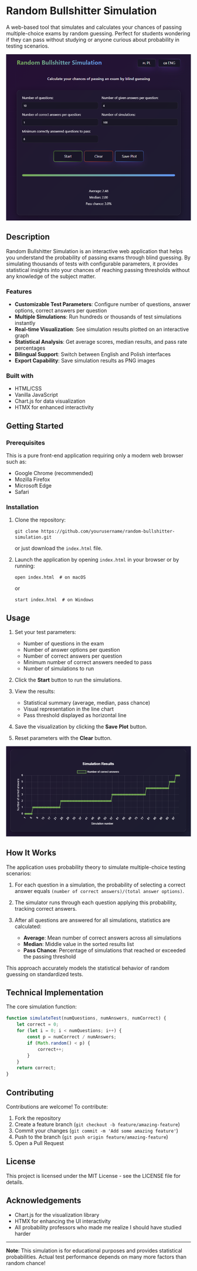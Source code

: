 # Random Bullshitter Simulation

A web-based tool that simulates and calculates your chances of passing multiple-choice exams by random guessing. Perfect for students wondering if they can pass without studying or anyone curious about probability in testing scenarios.

![Simulator Interface](screenshot.png)

## Description

Random Bullshitter Simulation is an interactive web application that helps you understand the probability of passing exams through blind guessing. By simulating thousands of tests with configurable parameters, it provides statistical insights into your chances of reaching passing thresholds without any knowledge of the subject matter.

### Features

* **Customizable Test Parameters**: Configure number of questions, answer options, correct answers per question
* **Multiple Simulations**: Run hundreds or thousands of test simulations instantly
* **Real-time Visualization**: See simulation results plotted on an interactive graph
* **Statistical Analysis**: Get average scores, median results, and pass rate percentages
* **Bilingual Support**: Switch between English and Polish interfaces
* **Export Capability**: Save simulation results as PNG images

### Built with

* HTML/CSS
* Vanilla JavaScript
* Chart.js for data visualization
* HTMX for enhanced interactivity

## Getting Started

### Prerequisites

This is a pure front-end application requiring only a modern web browser such as:

* Google Chrome (recommended)
* Mozilla Firefox
* Microsoft Edge
* Safari

### Installation

1. Clone the repository:
   
   ```
   git clone https://github.com/yourusername/random-bullshitter-simulation.git
   ```
   
   or just download the `index.html` file.

2. Launch the application by opening `index.html` in your browser
   or by running:
   
   ```
   open index.html  # on macOS
   ```
   
   or
   
   ```
   start index.html  # on Windows
   ```

## Usage

1. Set your test parameters:
   
   - Number of questions in the exam
   - Number of answer options per question
   - Number of correct answers per question
   - Minimum number of correct answers needed to pass
   - Number of simulations to run

2. Click the **Start** button to run the simulations.

3. View the results:
   
   - Statistical summary (average, median, pass chance)
   - Visual representation in the line chart
   - Pass threshold displayed as horizontal line

4. Save the visualization by clicking the **Save Plot** button.

5. Reset parameters with the **Clear** button.

![Simulation Results](screenshot2.png)

## How It Works

The application uses probability theory to simulate multiple-choice testing scenarios:

1. For each question in a simulation, the probability of selecting a correct answer equals `(number of correct answers)/(total answer options)`.

2. The simulator runs through each question applying this probability, tracking correct answers.

3. After all questions are answered for all simulations, statistics are calculated:
   
   - **Average**: Mean number of correct answers across all simulations
   - **Median**: Middle value in the sorted results list
   - **Pass Chance**: Percentage of simulations that reached or exceeded the passing threshold

This approach accurately models the statistical behavior of random guessing on standardized tests.

## Technical Implementation

The core simulation function:

```javascript
function simulateTest(numQuestions, numAnswers, numCorrect) {
    let correct = 0;
    for (let i = 0; i < numQuestions; i++) {
        const p = numCorrect / numAnswers;
        if (Math.random() < p) {
            correct++;
        }
    }
    return correct;
}
```

## Contributing

Contributions are welcome! To contribute:

1. Fork the repository
2. Create a feature branch (`git checkout -b feature/amazing-feature`)
3. Commit your changes (`git commit -m 'Add some amazing feature'`)
4. Push to the branch (`git push origin feature/amazing-feature`)
5. Open a Pull Request

## License

This project is licensed under the MIT License - see the LICENSE file for details.

## Acknowledgements

* Chart.js for the visualization library
* HTMX for enhancing the UI interactivity
* All probability professors who made me realize I should have studied harder

---

**Note**: This simulation is for educational purposes and provides statistical probabilities. Actual test performance depends on many more factors than random chance! 
